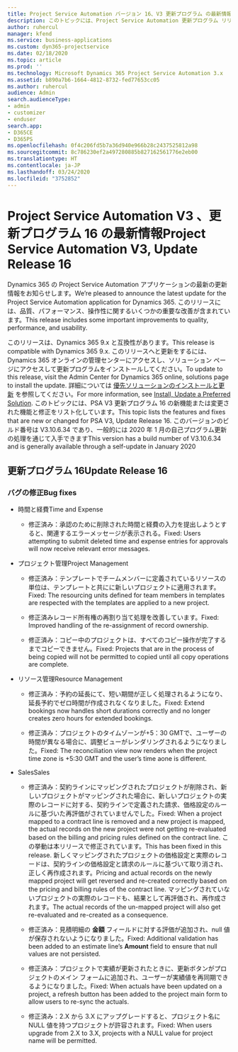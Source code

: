 ```yaml
---
title: Project Service Automation バージョン 16、V3 更新プログラム の最新情報
description: このトピックには、Project Service Automation 更新プログラム リリース 16、V3 で利用可能な機能と修正をリスト化しています。
author: ruhercul
manager: kfend
ms.service: business-applications
ms.custom: dyn365-projectservice
ms.date: 02/18/2020
ms.topic: article
ms.prod: ''
ms.technology: Microsoft Dynamics 365 Project Service Automation 3.x
ms.assetid: b890a7b6-1664-4812-8732-fed77653cc05
ms.author: ruhercul
audience: Admin
search.audienceType:
- admin
- customizer
- enduser
search.app:
- D365CE
- D365PS
ms.openlocfilehash: 0f4c206fd5b7a36d940e966b28c2437525812a98
ms.sourcegitcommit: 8c786230ef2a497280885b827162561776e2eb00
ms.translationtype: HT
ms.contentlocale: ja-JP
ms.lasthandoff: 03/24/2020
ms.locfileid: "3752852"
---
```

# <a name="project-service-automation-v3-update-release-16"></a><span data-ttu-id="6952c-103">Project Service Automation V3 、更新プログラム 16 の最新情報</span><span class="sxs-lookup"><span data-stu-id="6952c-103">Project Service Automation V3, Update Release 16</span></span>
<span data-ttu-id="6952c-104">Dynamics 365 の Project Service Automation アプリケーションの最新の更新情報をお知らせします。</span><span class="sxs-lookup"><span data-stu-id="6952c-104">We’re pleased to announce the latest update for the Project Service Automation application for Dynamics 365.</span></span> <span data-ttu-id="6952c-105">このリリースには、品質、パフォーマンス、操作性に関するいくつかの重要な改善が含まれています。</span><span class="sxs-lookup"><span data-stu-id="6952c-105">This release includes some important improvements to quality, performance, and usability.</span></span>

<span data-ttu-id="6952c-106">このリリースは、Dynamics 365 9.x と互換性があります。</span><span class="sxs-lookup"><span data-stu-id="6952c-106">This release is compatible with Dynamics 365 9.x.</span></span> <span data-ttu-id="6952c-107">このリリースへと更新をするには、Dynamics 365 オンラインの管理センターにアクセスし、ソリューション ページにアクセスして更新プログラムをインストールしてください。</span><span class="sxs-lookup"><span data-stu-id="6952c-107">To update to this release, visit the Admin Center for Dynamics 365 online, solutions page to install the update.</span></span> <span data-ttu-id="6952c-108">詳細については [優先ソリューションのインストールと更新](https://docs.microsoft.com/dynamics365/project-service/upgrade-psa-home-page) を参照してください。</span><span class="sxs-lookup"><span data-stu-id="6952c-108">For more information, see [Install, Update a Preferred Solution](https://docs.microsoft.com/dynamics365/project-service/upgrade-psa-home-page).</span></span> <span data-ttu-id="6952c-109">このトピックには、PSA V3 更新プログラム 16 の新機能または変更された機能と修正をリスト化しています。</span><span class="sxs-lookup"><span data-stu-id="6952c-109">This topic lists the features and fixes that are new or changed for PSA V3, Update Release 16.</span></span> <span data-ttu-id="6952c-110">このバージョンのビルド番号は V3.10.6.34 であり、一般的には 2020 年 1 月の自己プログラム更新の処理を通じて入手できます</span><span class="sxs-lookup"><span data-stu-id="6952c-110">This version has a build number of V3.10.6.34 and is generally available through a self-update in January 2020</span></span>

## <a name="update-release-16"></a><span data-ttu-id="6952c-111">更新プログラム 16</span><span class="sxs-lookup"><span data-stu-id="6952c-111">Update Release 16</span></span>

### <a name="bug-fixes"></a><span data-ttu-id="6952c-112">バグの修正</span><span class="sxs-lookup"><span data-stu-id="6952c-112">Bug fixes</span></span>

-   <span data-ttu-id="6952c-113">時間と経費</span><span class="sxs-lookup"><span data-stu-id="6952c-113">Time and Expense</span></span>

    -   <span data-ttu-id="6952c-114">修正済み：承認のために削除された時間と経費の入力を提出しようとすると、関連するエラーメッセージが表示される。</span><span class="sxs-lookup"><span data-stu-id="6952c-114">Fixed: Users attempting to submit deleted time and expense entries for approvals will now receive relevant error messages.</span></span>

-   <span data-ttu-id="6952c-115">プロジェクト管理</span><span class="sxs-lookup"><span data-stu-id="6952c-115">Project Management</span></span>

    -   <span data-ttu-id="6952c-116">修正済み：テンプレートでチームメンバーに定義されているリソースの単位は、テンプレートと共にに新しいプロジェクトに適用されます。</span><span class="sxs-lookup"><span data-stu-id="6952c-116">Fixed: The resourcing units defined for team members in templates are respected with the templates are applied to a new project.</span></span>

    -   <span data-ttu-id="6952c-117">修正済みレコード所有権の再割り当て処理を改善しています。</span><span class="sxs-lookup"><span data-stu-id="6952c-117">Fixed: Improved handling of the re-assignment of record ownership.</span></span>

    -   <span data-ttu-id="6952c-118">修正済み：コピー中のプロジェクトは、すべてのコピー操作が完了するまでコピーできません。</span><span class="sxs-lookup"><span data-stu-id="6952c-118">Fixed: Projects that are in the process of being copied will not be permitted to copied until all copy operations are complete.</span></span>

-   <span data-ttu-id="6952c-119">リソース管理</span><span class="sxs-lookup"><span data-stu-id="6952c-119">Resource Management</span></span>

    -   <span data-ttu-id="6952c-120">修正済み：予約の延長にて、短い期間が正しく処理されるようになり、延長予約でゼロ時間が作成されなくなりました。</span><span class="sxs-lookup"><span data-stu-id="6952c-120">Fixed: Extend bookings now handles short durations correctly and no longer creates zero hours for extended bookings.</span></span>

    -   <span data-ttu-id="6952c-121">修正済み：プロジェクトのタイムゾーンが+5：30 GMTで、ユーザーの時間が異なる場合に、調整ビューがレンダリングされるようになりました。</span><span class="sxs-lookup"><span data-stu-id="6952c-121">Fixed: The reconciliation view now renders when the project time zone is +5:30 GMT and the user’s time aone is different.</span></span>

-   <span data-ttu-id="6952c-122">Sales</span><span class="sxs-lookup"><span data-stu-id="6952c-122">Sales</span></span>

    -   <span data-ttu-id="6952c-123">修正済み：契約ラインにマッピングされたプロジェクトが削除され、新しいプロジェクトがマッピングされた場合に、新しいプロジェクトの実際のレコードに対する、契約ラインで定義された請求、価格設定のルールに基づいた再評価がされていませんでした。</span><span class="sxs-lookup"><span data-stu-id="6952c-123">Fixed: When a project mapped to a contract line is removed and a new project is mapped, the actual records on the new project were not getting re-evaluated based on the billing and pricing rules defined on the contract line.</span></span> <span data-ttu-id="6952c-124">この挙動は本リリースで修正されています。</span><span class="sxs-lookup"><span data-stu-id="6952c-124">This has been fixed in this release.</span></span> <span data-ttu-id="6952c-125">新しくマッピングされたプロジェクトの価格設定と実際のレコードは、契約ラインの価格設定と請求のルールに基づいて取り消され、正しく再作成されます。</span><span class="sxs-lookup"><span data-stu-id="6952c-125">Pricing and actual records on the newly mapped project will get reversed and re-created correctly based on the pricing and billing rules of the contract line.</span></span> <span data-ttu-id="6952c-126">マッピングされていないプロジェクトの実際のレコードも、結果として再評価され、再作成されます。</span><span class="sxs-lookup"><span data-stu-id="6952c-126">The actual records of the un-mapped project will also get re-evaluated and re-created as a consequence.</span></span>

    -   <span data-ttu-id="6952c-127">修正済み：見積明細の **金額** フィールドに対する評価が追加され、null 値が保存されないようになりました。</span><span class="sxs-lookup"><span data-stu-id="6952c-127">Fixed: Additional validation has been added to an estimate line’s **Amount** field to ensure that null values are not persisted.</span></span>

    -   <span data-ttu-id="6952c-128">修正済み：プロジェクトで実績が更新されたときに、更新ボタンがプロジェクトのメイン フォームに追加され、ユーザーが実績値を再同期できるようになりました。</span><span class="sxs-lookup"><span data-stu-id="6952c-128">Fixed: When actuals have been updated on a project, a refresh button has been added to the project main form to allow users to re-sync the actuals.</span></span>

    -   <span data-ttu-id="6952c-129">修正済み：2.X から 3.X にアップグレードすると、プロジェクト名に NULL 値を持つプロジェクトが許容されます。</span><span class="sxs-lookup"><span data-stu-id="6952c-129">Fixed: When users upgrade from 2.X to 3.X, projects with a NULL value for project name will be permitted.</span></span>

